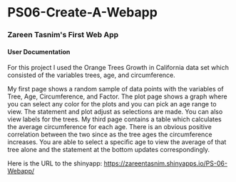 # PS06-Create-A-Webapp
### Zareen Tasnim's First Web App
#### User Documentation

For this project I used the Orange Trees Growth in California data set which consisted of the variables trees, age, and circumference. 

My first page shows a random sample of data points with the variables of Tree, Age, Circumference, and Factor. The plot page shows a graph where you can select any color for the plots and you can pick an age range to view. The statement and plot adjust as selections are made. You can also view labels for the trees. My third page contains a table which calculates the average circumference for each age. There is an obvious positive correlation between the two since as the tree ages the circumference increases. You are able to select a specific age to view the average of that tree alone and the statement at the bottom updates correspondingly. 

Here is the URL to the shinyapp: https://zareentasnim.shinyapps.io/PS-06-Webapp/ 